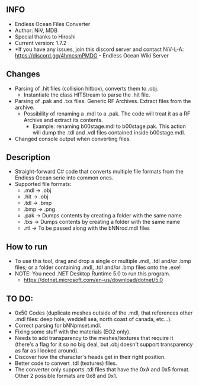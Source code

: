 ## INFO ##
- Endless Ocean Files Converter
- Author: NiV, MDB
- Special thanks to Hiroshi
- Current version: 1.7.2
- *If you have any issues, join this discord server and contact NiV-L-A: https://discord.gg/4hmcsmPMDG - Endless Ocean Wiki Server

## Changes ##
- Parsing of .hit files (collision hitbox), converts them to .obj.
	- Instantiate the class HITStream to parse the .hit file.
- Parsing of .pak and .txs files. Generic RF Archives. Extract files from the archive.
	- Possibility of renaming a .mdl to a .pak. The code will treat it as a RF Archive and extract its contents.
		- Example: renaming b00stage.mdl to b00stage.pak. This action will dump the .tdl and .vdl files contained inside b00stage.mdl.
- Changed console output when converting files.

## Description ##
- Straight-forward C# code that converts multiple file formats from the Endless Ocean serie into common ones.
- Supported file formats:
	- .mdl -> .obj
	- .hit -> .obj
	- .tdl -> .bmp
	- .bmp -> .png
	- .pak -> Dumps contents by creating a folder with the same name
	- .txs -> Dumps contents by creating a folder with the same name
	- .rtl -> To be passed along with the bNNrod.mdl files

## How to run ##
- To use this tool, drag and drop a single or multiple .mdl, .tdl and/or .bmp files; or a folder containing .mdl, .tdl and/or .bmp files onto the .exe!
- NOTE: You need .NET Desktop Runtime 5.0 to run this program.
	- https://dotnet.microsoft.com/en-us/download/dotnet/5.0

## TO DO: ##
- 0x50 Codes (duplicate meshes outside of the .mdl, that references other .mdl files: deep hole, weddell sea, north coast of canada, etc...).
- Correct parsing for bNNpmset.mdl.
- Fixing some stuff with the materials (EO2 only).
- Needs to add transparency to the meshes/textures that require it (there's a flag for it so no big deal, but .obj doesn't support transparency as far as I looked around).
- Discover how the character's heads get in their right position.
- Better code to convert .tdl (textures) files.
- The converter only supports .tdl files that have the 0xA and 0x5 format. Other 2 possible formats are 0x8 and 0x1.
